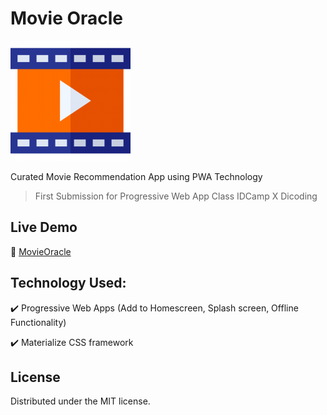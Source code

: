 # Movie Oracle

![](/assets/icon/icon-192.png)

Curated Movie Recommendation App using PWA Technology
> First Submission for Progressive Web App Class IDCamp X Dicoding

## Live Demo
:link: <a href="https://ulyahr.github.io/MovieOracle/" target="_blank">MovieOracle</a>

## Technology Used:
:heavy_check_mark: Progressive Web Apps (Add to Homescreen, Splash screen, Offline Functionality)

:heavy_check_mark: Materialize CSS framework

## License

Distributed under the MIT license.
